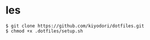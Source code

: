 les
========

    $ git clone https://github.com/kiyodori/dotfiles.git
    $ chmod +x .dotfiles/setup.sh
